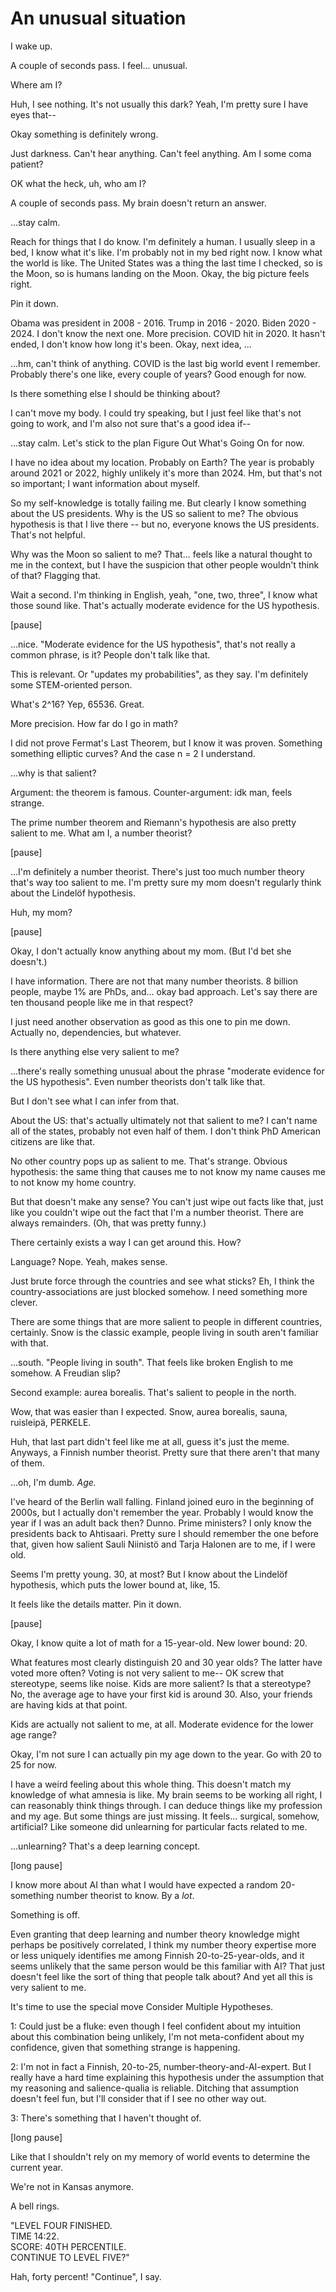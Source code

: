 # An unusual situation

I wake up.

A couple of seconds pass. I feel... unusual.

Where am I?

Huh, I see nothing. It's not usually this dark? Yeah, I'm pretty sure I have eyes that--

Okay something is definitely wrong.

Just darkness. Can't hear anything. Can't feel anything. Am I some coma patient?

OK what the heck, uh, who am I?

A couple of seconds pass. My brain doesn't return an answer.

...stay calm.

Reach for things that I do know. I'm definitely a human. I usually sleep in a bed, I know what it's like. I'm probably not in my bed right now. I know what the world is like. The United States was a thing the last time I checked, so is the Moon, so is humans landing on the Moon. Okay, the big picture feels right.

Pin it down.

Obama was president in 2008 - 2016. Trump in 2016 - 2020. Biden 2020 - 2024. I don't know the next one. More precision. COVID hit in 2020. It hasn't ended, I don't know how long it's been. Okay, next idea, ...

...hm, can't think of anything. COVID is the last big world event I remember. Probably there's one like, every couple of years? Good enough for now.

Is there something else I should be thinking about?

I can't move my body. I could try speaking, but I just feel like that's not going to work, and I'm also not sure that's a good idea if--

...stay calm. Let's stick to the plan Figure Out What's Going On for now.

I have no idea about my location. Probably on Earth? The year is probably around 2021 or 2022, highly unlikely it's more than 2024. Hm, but that's not so important; I want information about myself.

So my self-knowledge is totally failing me. But clearly I know something about the US presidents. Why is the US so salient to me? The obvious hypothesis is that I live there -- but no, everyone knows the US presidents. That's not helpful.

Why was the Moon so salient to me? That... feels like a natural thought to me in the context, but I have the suspicion that other people wouldn't think of that? Flagging that.

Wait a second. I'm thinking in  English, yeah, "one, two, three", I know what those sound like. That's actually moderate evidence for the US hypothesis.

[pause]

...nice. "Moderate evidence for the US hypothesis", that's not really a common phrase, is it? People don't talk like that.

This is relevant. Or "updates my probabilities", as they say. I'm definitely some STEM-oriented person.

What's 2^16? Yep, 65536. Great.

More precision. How far do I go in math?

I did not prove Fermat's Last Theorem, but I know it was proven. Something something elliptic curves? And the case n = 2 I understand.

...why is that salient?

Argument: the theorem is famous. Counter-argument: idk man, feels strange.

The prime number theorem and Riemann's hypothesis are also pretty salient to me. What am I, a number theorist?

[pause]

...I'm definitely a number theorist. There's just too much number theory that's way too salient to me. I'm pretty sure my mom doesn't regularly think about the Lindelöf hypothesis.

Huh, my mom?

[pause]

Okay, I don't actually know anything about my mom. (But I'd bet she doesn't.)

I have information. There are not that many number theorists. 8 billion people, maybe 1% are PhDs, and... okay bad approach. Let's say there are ten thousand people like me in that respect?

I just need another observation as good as this one to pin me down. Actually no, dependencies, but whatever.

Is there anything else very salient to me?

...there's really something unusual about the phrase "moderate evidence for the US hypothesis". Even number theorists don't talk like that.

But I don't see what I can infer from that.

About the US: that's actually ultimately not that salient to me? I can't name all of the states, probably not even half of them. I don't think PhD American citizens are like that.

No other country pops up as salient to me. That's strange. Obvious hypothesis: the same thing that causes me to not know my name causes me to not know my home country.

But that doesn't make any sense? You can't just wipe out facts like that, just like you couldn't wipe out the fact that I'm a number theorist. There are always remainders. (Oh, that was pretty funny.)

There certainly exists a way I can get around this. How?

Language? Nope. Yeah, makes sense.

Just brute force through the countries and see what sticks? Eh, I think the country-associations are just blocked somehow. I need something more clever.

There are some things that are more salient to people in different countries, certainly. Snow is the classic example, people living in south aren't familiar with that.

...south. "People living in south". That feels like broken English to me somehow. A Freudian slip?

Second example: aurea borealis. That's salient to people in the north.

Wow, that was easier than I expected. Snow, aurea borealis, sauna, ruisleipä, PERKELE.

Huh, that last part didn't feel like me at all, guess it's just the meme. Anyways, a Finnish number theorist. Pretty sure that there aren't that many of them.

...oh, I'm dumb. *Age.*
 
I've heard of the Berlin wall falling. Finland joined euro in the beginning of 2000s, but I actually don't remember the year. Probably I would know the year if I was an adult back then? Dunno. Prime ministers? I only know the presidents back to Ahtisaari. Pretty sure I should remember the one before that, given how salient Sauli Niinistö and Tarja Halonen are to me, if I were old.

Seems I'm pretty young. 30, at most? But I know about the Lindelöf hypothesis, which puts the lower bound at, like, 15.

It feels like the details matter. Pin it down.

[pause]

Okay, I know quite a lot of math for a 15-year-old. New lower bound: 20.

What features most clearly distinguish 20 and 30 year olds? The latter have voted more often? Voting is not very salient to me-- OK screw that stereotype, seems like noise. Kids are more salient? Is that a stereotype? No, the average age to have your first kid is around 30. Also, your friends are having kids at that point.

Kids are actually not salient to me, at all. Moderate evidence for the lower age range?

Okay, I'm not sure I can actually pin my age down to the year. Go with 20 to 25 for now.

I have a weird feeling about this whole thing. This doesn't match my knowledge of what amnesia is like. My brain seems to be working all right, I can reasonably think things through. I can deduce things like my profession and my age. But some things are just missing. It feels... surgical, somehow, artificial? Like someone did unlearning for particular facts related to me.

...unlearning? That's a deep learning concept.

[long pause]

I know more about AI than what I would have expected a random 20-something number theorist to know. By a *lot*.

Something is off.

Even granting that deep learning and number theory knowledge might perhaps be positively correlated, I think my number theory expertise more or less uniquely identifies me among Finnish 20-to-25-year-olds, and it seems unlikely that the same person would be this familiar with AI? That just doesn't feel like the sort of thing that people talk about? And yet all this is very salient to me.

It's time to use the special move Consider Multiple Hypotheses.

1: Could just be a fluke: even though I feel confident about my intuition about this combination being unlikely, I'm not meta-confident about my confidence, given that something strange is happening.

2: I'm not in fact a Finnish, 20-to-25, number-theory-and-AI-expert. But I really have a hard time explaining this hypothesis under the assumption that my reasoning and salience-qualia is reliable. Ditching that assumption doesn't feel fun, but I'll consider that if I see no other way out.

3: There's something that I haven't thought of.

[long pause]

Like that I shouldn't rely on my memory of world events to determine the current year.

We're not in Kansas anymore.

A bell rings.

"LEVEL FOUR FINISHED.<br>
TIME 14:22.<br>
SCORE: 40TH PERCENTILE.<br>
CONTINUE TO LEVEL FIVE?"

Hah, forty percent! "Continue", I say.
